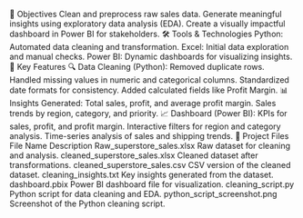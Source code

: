 🎯 Objectives
Clean and preprocess raw sales data.
Generate meaningful insights using exploratory data analysis (EDA).
Create a visually impactful dashboard in Power BI for stakeholders.
🛠 Tools & Technologies
Python: Automated data cleaning and transformation.
Excel: Initial data exploration and manual checks.
Power BI: Dynamic dashboards for visualizing insights.
🌟 Key Features
🔍 Data Cleaning (Python):
Removed duplicate rows.
Handled missing values in numeric and categorical columns.
Standardized date formats for consistency.
Added calculated fields like Profit Margin.
📊 Insights Generated:
Total sales, profit, and average profit margin.
Sales trends by region, category, and priority.
📈 Dashboard (Power BI):
KPIs for sales, profit, and profit margin.
Interactive filters for region and category analysis.
Time-series analysis of sales and shipping trends.
📁 Project Files
File Name	Description
Raw_superstore_sales.xlsx	Raw dataset for cleaning and analysis.
cleaned_superstore_sales.xlsx	Cleaned dataset after transformations.
cleaned_superstore_sales.csv	CSV version of the cleaned dataset.
cleaning_insights.txt	Key insights generated from the dataset.
dashboard.pbix	Power BI dashboard file for visualization.
cleaning_script.py	Python script for data cleaning and EDA.
python_script_screenshot.png	Screenshot of the Python cleaning script.
